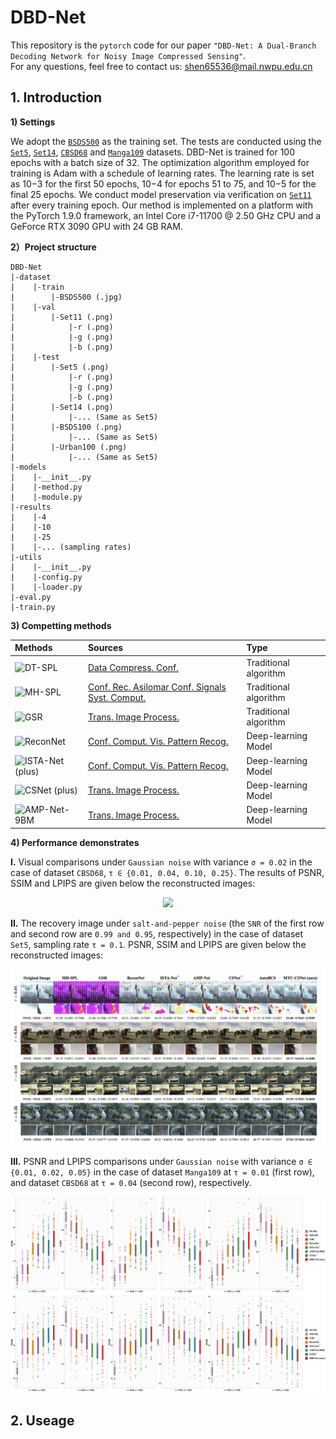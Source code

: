# DBD-Net
This repository is the `pytorch` code for our paper `"DBD-Net: A Dual-Branch Decoding Network for Noisy Image Compressed Sensing"`.  
For any questions, feel free to contact us: shen65536@mail.nwpu.edu.cn  
## 1. Introduction ##
**1) Settings**  

We adopt the [`BSDS500`](https://www2.eecs.berkeley.edu/Research/Projects/CS/vision/grouping/resources.html) as the training set. The tests are conducted using the [`Set5`](http://people.rennes.inria.fr/Aline.Roumy/results/SR_BMVC12.html), [`Set14`](https://huggingface.co/datasets/eugenesiow/Set14), [`CBSD68`](https://www2.eecs.berkeley.edu/Research/Projects/CS/vision/bsds/) and [`Manga109`](http://www.manga109.org/en/) datasets. DBD-Net is trained for 100 epochs with a batch size of 32. The optimization algorithm employed for training is Adam with a schedule of learning rates. The learning rate is set as 10−3 for the first 50 epochs, 10−4 for epochs 51 to 75, and 10−5 for the final 25 epochs. We conduct model preservation via verification on [`Set11`](https://github.com/KuldeepKulkarni/ReconNet) after every training epoch. Our method is implemented on a platform with the PyTorch 1.9.0 framework, an Intel Core i7-11700 @ 2.50 GHz CPU and a GeForce RTX 3090 GPU with 24 GB RAM.  

**2）Project structure**
```
DBD-Net
|-dataset
|    |-train  
|        |-BSDS500 (.jpg)  
|    |-val  
|        |-Set11 (.png)  
|            |-r (.png)  
|            |-g (.png)  
|            |-b (.png) 
|    |-test  
|        |-Set5 (.png)  
|            |-r (.png)  
|            |-g (.png)  
|            |-b (.png)  
|        |-Set14 (.png)  
|            |-... (Same as Set5)  
|        |-BSDS100 (.png)  
|            |-... (Same as Set5)  
|        |-Urban100 (.png)  
|            |-... (Same as Set5)  
|-models
|    |-__init__.py  
|    |-method.py  
|    |-module.py  
|-results  
|    |-4  
|    |-10  
|    |-25  
|    |-... (sampling rates)
|-utils 
|    |-__init__.py  
|    |-config.py  
|    |-loader.py  
|-eval.py  
|-train.py
```

**3) Competting methods**  

|Methods|Sources|Type|
|:----|:----|:----|
| ![DT-SPL](https://latex.codecogs.com/svg.image?\textbf{DT-SPL}) | [Data Compress. Conf.](https://ieeexplore.ieee.org/document/5453522) | Traditional algorithm |
| ![MH-SPL](https://latex.codecogs.com/svg.image?\textbf{MH-SPL}) | [Conf. Rec. Asilomar Conf. Signals Syst. Comput.](https://ieeexplore.ieee.org/document/6190204) | Traditional algorithm |
| ![GSR](https://latex.codecogs.com/svg.image?\textbf{GSR}) | [Trans. Image Process.](https://ieeexplore.ieee.org/document/6814320) | Traditional algorithm |
| ![ReconNet](https://latex.codecogs.com/svg.image?\textbf{ReconNet})| [Conf. Comput. Vis. Pattern Recog.](https://ieeexplore.ieee.org/document/7780424/) | Deep-learning Model |
| ![ISTA-Net (plus)](https://latex.codecogs.com/svg.image?\textbf{ISTA-Net}^{&plus;}) | [Conf. Comput. Vis. Pattern Recog.](https://ieeexplore.ieee.org/document/8578294) | Deep-learning Model |
| ![CSNet (plus)](https://latex.codecogs.com/svg.image?\textbf{CSNet}^{&plus;}) | [Trans. Image Process.](https://ieeexplore.ieee.org/document/8765626/) | Deep-learning Model |
| ![AMP-Net-9BM](https://latex.codecogs.com/svg.image?\textbf{AMP-Net-9BM}) | [Trans. Image Process.](https://ieeexplore.ieee.org/document/9298950) | Deep-learning Model |

**4) Performance demonstrates**  

**I.** Visual comparisons under `Gaussian noise` with variance `σ = 0.02` in the case of dataset `CBSD68`, `τ ∈ {0.01, 0.04, 0.10, 0.25}`. The results of PSNR, SSIM and LPIPS are given below the reconstructed images:  

<div align=center><img src="https://github.com/EchoSPLab/DBD-Net/blob/master/demo_images/SP.png"/></div>  

**II.** The recovery image under `salt-and-pepper noise` (the `SNR` of the first row and second row are `0.99 and 0.95`, respectively) in the case of dataset `Set5`, sampling rate `τ = 0.1`. PSNR, SSIM and LPIPS are given below the reconstructed images:  

<div align=center><img src="https://github.com/EchoSPLab/DBD-Net/blob/master/demo_images/GA.png"/></div>  

**III.** PSNR and LPIPS comparisons under `Gaussian noise` with variance `σ ∈ {0.01, 0.02, 0.05}` in the case of dataset `Manga109` at `τ = 0.01` (first row), and dataset `CBSD68` at `τ = 0.04` (second row), respectively.

<div align=center><img src="https://github.com/EchoSPLab/DBD-Net/blob/master/demo_images/boxes.png"/></div>  

## 2. Useage ##
